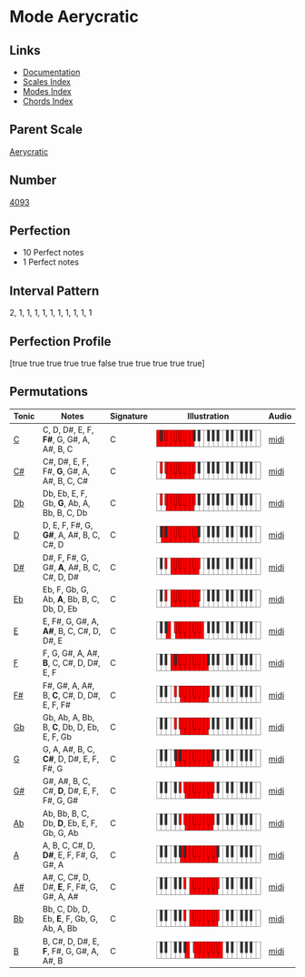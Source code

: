 # Mode Aerycratic

## Links

- [Documentation](index.md)
- [Scales Index](Scales.md)
- [Modes Index](Modes.md)
- [Chords Index](Chords.md)

## Parent Scale

[Aerycratic](ScaleAerycratic.md)

## Number

[4093](https://ianring.com/musictheory/scales/4093)

## Perfection

- 10 Perfect notes
- 1 Perfect notes

## Interval Pattern

2, 1, 1, 1, 1, 1, 1, 1, 1, 1, 1

## Perfection Profile

[true true true true true false true true true true true]

## Permutations

| Tonic | Notes | Signature | Illustration | Audio |
|-------|-------|-----------|--------------|-------|
| [C](ModeCNaturalAerycratic.md) | C, D, D#, E, F, **F#**, G, G#, A, A#, B, C | C | ![CNaturalAerycratic](ModeCNaturalAerycratic.png) | [midi](https://github.com/edipermadi/music/blob/main/docs/ModeCNaturalAerycratic.mid?raw=true) |
| [C#](ModeCSharpAerycratic.md) | C#, D#, E, F, F#, **G**, G#, A, A#, B, C, C# | C | ![CSharpAerycratic](ModeCSharpAerycratic.png) | [midi](https://github.com/edipermadi/music/blob/main/docs/ModeCSharpAerycratic.mid?raw=true) |
| [Db](ModeDFlatAerycratic.md) | Db, Eb, E, F, Gb, **G**, Ab, A, Bb, B, C, Db | C | ![DFlatAerycratic](ModeDFlatAerycratic.png) | [midi](https://github.com/edipermadi/music/blob/main/docs/ModeDFlatAerycratic.mid?raw=true) |
| [D](ModeDNaturalAerycratic.md) | D, E, F, F#, G, **G#**, A, A#, B, C, C#, D | C | ![DNaturalAerycratic](ModeDNaturalAerycratic.png) | [midi](https://github.com/edipermadi/music/blob/main/docs/ModeDNaturalAerycratic.mid?raw=true) |
| [D#](ModeDSharpAerycratic.md) | D#, F, F#, G, G#, **A**, A#, B, C, C#, D, D# | C | ![DSharpAerycratic](ModeDSharpAerycratic.png) | [midi](https://github.com/edipermadi/music/blob/main/docs/ModeDSharpAerycratic.mid?raw=true) |
| [Eb](ModeEFlatAerycratic.md) | Eb, F, Gb, G, Ab, **A**, Bb, B, C, Db, D, Eb | C | ![EFlatAerycratic](ModeEFlatAerycratic.png) | [midi](https://github.com/edipermadi/music/blob/main/docs/ModeEFlatAerycratic.mid?raw=true) |
| [E](ModeENaturalAerycratic.md) | E, F#, G, G#, A, **A#**, B, C, C#, D, D#, E | C | ![ENaturalAerycratic](ModeENaturalAerycratic.png) | [midi](https://github.com/edipermadi/music/blob/main/docs/ModeENaturalAerycratic.mid?raw=true) |
| [F](ModeFNaturalAerycratic.md) | F, G, G#, A, A#, **B**, C, C#, D, D#, E, F | C | ![FNaturalAerycratic](ModeFNaturalAerycratic.png) | [midi](https://github.com/edipermadi/music/blob/main/docs/ModeFNaturalAerycratic.mid?raw=true) |
| [F#](ModeFSharpAerycratic.md) | F#, G#, A, A#, B, **C**, C#, D, D#, E, F, F# | C | ![FSharpAerycratic](ModeFSharpAerycratic.png) | [midi](https://github.com/edipermadi/music/blob/main/docs/ModeFSharpAerycratic.mid?raw=true) |
| [Gb](ModeGFlatAerycratic.md) | Gb, Ab, A, Bb, B, **C**, Db, D, Eb, E, F, Gb | C | ![GFlatAerycratic](ModeGFlatAerycratic.png) | [midi](https://github.com/edipermadi/music/blob/main/docs/ModeGFlatAerycratic.mid?raw=true) |
| [G](ModeGNaturalAerycratic.md) | G, A, A#, B, C, **C#**, D, D#, E, F, F#, G | C | ![GNaturalAerycratic](ModeGNaturalAerycratic.png) | [midi](https://github.com/edipermadi/music/blob/main/docs/ModeGNaturalAerycratic.mid?raw=true) |
| [G#](ModeGSharpAerycratic.md) | G#, A#, B, C, C#, **D**, D#, E, F, F#, G, G# | C | ![GSharpAerycratic](ModeGSharpAerycratic.png) | [midi](https://github.com/edipermadi/music/blob/main/docs/ModeGSharpAerycratic.mid?raw=true) |
| [Ab](ModeAFlatAerycratic.md) | Ab, Bb, B, C, Db, **D**, Eb, E, F, Gb, G, Ab | C | ![AFlatAerycratic](ModeAFlatAerycratic.png) | [midi](https://github.com/edipermadi/music/blob/main/docs/ModeAFlatAerycratic.mid?raw=true) |
| [A](ModeANaturalAerycratic.md) | A, B, C, C#, D, **D#**, E, F, F#, G, G#, A | C | ![ANaturalAerycratic](ModeANaturalAerycratic.png) | [midi](https://github.com/edipermadi/music/blob/main/docs/ModeANaturalAerycratic.mid?raw=true) |
| [A#](ModeASharpAerycratic.md) | A#, C, C#, D, D#, **E**, F, F#, G, G#, A, A# | C | ![ASharpAerycratic](ModeASharpAerycratic.png) | [midi](https://github.com/edipermadi/music/blob/main/docs/ModeASharpAerycratic.mid?raw=true) |
| [Bb](ModeBFlatAerycratic.md) | Bb, C, Db, D, Eb, **E**, F, Gb, G, Ab, A, Bb | C | ![BFlatAerycratic](ModeBFlatAerycratic.png) | [midi](https://github.com/edipermadi/music/blob/main/docs/ModeBFlatAerycratic.mid?raw=true) |
| [B](ModeBNaturalAerycratic.md) | B, C#, D, D#, E, **F**, F#, G, G#, A, A#, B | C | ![BNaturalAerycratic](ModeBNaturalAerycratic.png) | [midi](https://github.com/edipermadi/music/blob/main/docs/ModeBNaturalAerycratic.mid?raw=true) |
